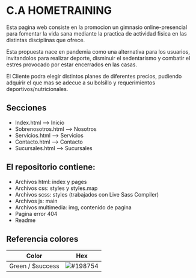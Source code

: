 
# C.A HOMETRAINING

Esta pagina web consiste en la promocion un gimnasio online-presencial para fomentar la vida
sana mediante la practica de actividad fisica en las distintas disciplinas que ofrece.

Esta propuesta nace en pandemia como una alternativa para los usuarios, invitandolos para realizar deporte,
disminuir el sedentarismo y combatir el estres provocado por estar encerrados en las casas.

El Cliente podra elegir distintos planes de diferentes precios, pudiendo adquirir el que mas se adecue a su bolsillo
y requerimientos deportivos/nutricionales.






## Secciones

- Index.html         --> Inicio
- Sobrenosotros.html --> Nosotros
- Servicios.html     --> Servicios
- Contacto.html      --> Contacto
- Sucursales.html    --> Sucursales
## El repositorio contiene:

- Archivos html: index y pages
- Archivos css: styles y styles.map
- Archivos scss: styles (trabajados con Live Sass Compiler)
- Archivos js: main
- Archivos multimedia: img, contenido de pagina
- Pagina error 404
- Readme

## Referencia colores

| Color             | Hex                                                                |
| ----------------- | ------------------------------------------------------------------ |
| Green / $success | ![#198754](https://getbootstrap.com/docs/5.1/customize/color/)      | 


